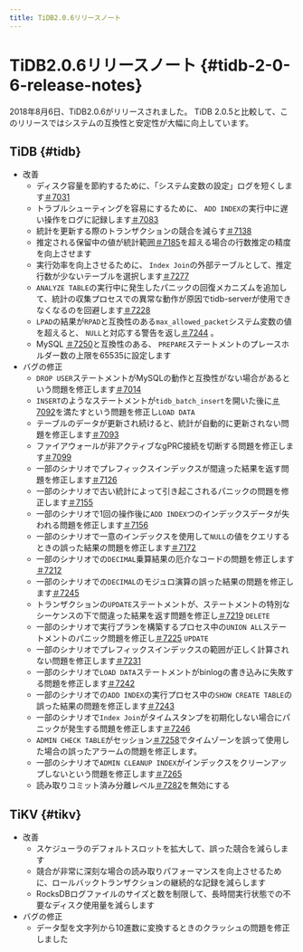 ```yaml
---
title: TiDB2.0.6リリースノート
---
```


# TiDB2.0.6リリースノート {#tidb-2-0-6-release-notes}

2018年8月6日、TiDB2.0.6がリリースされました。 TiDB 2.0.5と比較して、このリリースではシステムの互換性と安定性が大幅に向上しています。

## TiDB {#tidb}

-   改善
    -   ディスク容量を節約するために、「システム変数の設定」ログを短くします[＃7031](https://github.com/pingcap/tidb/pull/7031)
    -   トラブルシューティングを容易にするために、 `ADD INDEX`の実行中に遅い操作をログに記録します[＃7083](https://github.com/pingcap/tidb/pull/7083)
    -   統計を更新する際のトランザクションの競合を減らす[＃7138](https://github.com/pingcap/tidb/pull/7138)
    -   推定される保留中の値が統計範囲[＃7185](https://github.com/pingcap/tidb/pull/7185)を超える場合の行数推定の精度を向上させます
    -   実行効率を向上させるために、 `Index Join`の外部テーブルとして、推定行数が少ないテーブルを選択します[＃7277](https://github.com/pingcap/tidb/pull/7277)
    -   `ANALYZE TABLE`の実行中に発生したパニックの回復メカニズムを追加して、統計の収集プロセスでの異常な動作が原因でtidb-serverが使用できなくなるのを回避します[＃7228](https://github.com/pingcap/tidb/pull/7228)
    -   `LPAD`の結果が`RPAD`と互換性のある`max_allowed_packet`システム変数の値を超えると、 `NULL`と対応する警告を返し[＃7244](https://github.com/pingcap/tidb/pull/7244) 。
    -   MySQL [＃7250](https://github.com/pingcap/tidb/pull/7250)と互換性のある、 `PREPARE`ステートメントのプレースホルダー数の上限を65535に設定します
-   バグの修正
    -   `DROP USER`ステートメントがMySQLの動作と互換性がない場合があるという問題を修正します[＃7014](https://github.com/pingcap/tidb/pull/7014)
    -   `INSERT`のようなステートメントが`tidb_batch_insert`を開いた後に[＃7092](https://github.com/pingcap/tidb/pull/7092)を満たすという問題を修正し`LOAD DATA`
    -   テーブルのデータが更新され続けると、統計が自動的に更新されない問題を修正します[＃7093](https://github.com/pingcap/tidb/pull/7093)
    -   ファイアウォールが非アクティブなgPRC接続を切断する問題を修正します[＃7099](https://github.com/pingcap/tidb/pull/7099)
    -   一部のシナリオでプレフィックスインデックスが間違った結果を返す問題を修正します[＃7126](https://github.com/pingcap/tidb/pull/7126)
    -   一部のシナリオで古い統計によって引き起こされるパニックの問題を修正します[＃7155](https://github.com/pingcap/tidb/pull/7155)
    -   一部のシナリオで1回の操作後に`ADD INDEX`つのインデックスデータが失われる問題を修正します[＃7156](https://github.com/pingcap/tidb/pull/7156)
    -   一部のシナリオで一意のインデックスを使用して`NULL`の値をクエリするときの誤った結果の問題を修正します[＃7172](https://github.com/pingcap/tidb/pull/7172)
    -   一部のシナリオでの`DECIMAL`乗算結果の厄介なコードの問題を修正します[＃7212](https://github.com/pingcap/tidb/pull/7212)
    -   一部のシナリオでの`DECIMAL`のモジュロ演算の誤った結果の問題を修正します[＃7245](https://github.com/pingcap/tidb/pull/7245)
    -   トランザクションの`UPDATE`ステートメントが、ステートメントの特別なシーケンスの下で間違った結果を返す問題を修正し[＃7219](https://github.com/pingcap/tidb/pull/7219) `DELETE`
    -   一部のシナリオで実行プランを構築するプロセス中の`UNION ALL`ステートメントのパニック問題を修正し[＃7225](https://github.com/pingcap/tidb/pull/7225) `UPDATE`
    -   一部のシナリオでプレフィックスインデックスの範囲が正しく計算されない問題を修正します[＃7231](https://github.com/pingcap/tidb/pull/7231)
    -   一部のシナリオで`LOAD DATA`ステートメントがbinlogの書き込みに失敗する問題を修正します[＃7242](https://github.com/pingcap/tidb/pull/7242)
    -   一部のシナリオでの`ADD INDEX`の実行プロセス中の`SHOW CREATE TABLE`の誤った結果の問題を修正します[＃7243](https://github.com/pingcap/tidb/pull/7243)
    -   一部のシナリオで`Index Join`がタイムスタンプを初期化しない場合にパニックが発生する問題を修正します[＃7246](https://github.com/pingcap/tidb/pull/7246)
    -   `ADMIN CHECK TABLE`がセッション[＃7258](https://github.com/pingcap/tidb/pull/7258)でタイムゾーンを誤って使用した場合の誤ったアラームの問題を修正します。
    -   一部のシナリオで`ADMIN CLEANUP INDEX`がインデックスをクリーンアップしないという問題を修正します[＃7265](https://github.com/pingcap/tidb/pull/7265)
    -   読み取りコミット済み分離レベル[＃7282](https://github.com/pingcap/tidb/pull/7282)を無効にする

## TiKV {#tikv}

-   改善
    -   スケジューラのデフォルトスロットを拡大して、誤った競合を減らします
    -   競合が非常に深刻な場合の読み取りパフォーマンスを向上させるために、ロールバックトランザクションの継続的な記録を減らします
    -   RocksDBログファイルのサイズと数を制限して、長時間実行状態での不要なディスク使用量を減らします
-   バグの修正
    -   データ型を文字列から10進数に変換するときのクラッシュの問題を修正しました
